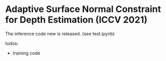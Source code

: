 # Adaptive Surface Normal Constraint for Depth Estimation (ICCV 2021)
The inference code new is released. (see test.ipynb)

todos:
- training code